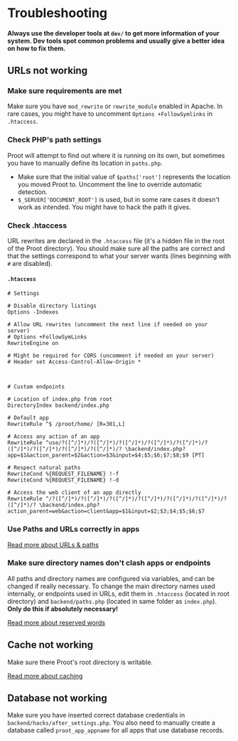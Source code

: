 
# Troubleshooting

#### **Always use the developer tools at `dev/` to get more information of your system. Dev tools spot common problems and usually give a better idea on how to fix them.**



## URLs not working

### Make sure requirements are met
Make sure you have `mod_rewrite` or `rewrite_module` enabled in Apache. In rare cases, you might have to uncomment `Options +FollowSymlinks` in `.htaccess`.

### Check PHP's path settings
Proot will attempt to find out where it is running on its own, but sometimes you have to manually define its location in `paths.php`.

- Make sure that the initial value of `$paths['root']` represents the location you moved Proot to. Uncomment the line to override automatic detection.
- `$_SERVER['DOCUMENT_ROOT']` is used, but in some rare cases it doesn't work as intended. You might have to hack the path it gives.

### Check .htaccess

URL rewrites are declared in the `.htaccess` file (it's a hidden file in the root of the Proot directory). You should make sure all the paths are correct and that the settings correspond to what your server wants (lines beginning with `#` are disabled).

#### `.htaccess`

	# Settings

	# Disable directory listings
	Options -Indexes

	# Allow URL rewrites (uncomment the next line if needed on your server)
	# Options +FollowSymLinks
	RewriteEngine on

	# Might be required for CORS (uncomment if needed on your server)
	# Header set Access-Control-Allow-Origin *



	# Custom endpoints

	# Location of index.php from root
	DirectoryIndex backend/index.php

	# Default app
	RewriteRule ^$ /proot/home/ [R=301,L]

	# Access any action of an app
	RewriteRule ^use/?([^/]*)/?([^/]*)/?([^/]*)/?([^/]*)/?([^/]*)/?([^/]*)/?([^/]*)/?([^/]*)/?([^/]*)/? \backend/index.php?app=$1&action_parent=$2&action=$3&input=$4;$5;$6;$7;$8;$9 [PT]

	# Respect natural paths
	RewriteCond %{REQUEST_FILENAME} !-f
	RewriteCond %{REQUEST_FILENAME} !-d

	# Access the web client of an app directly
	RewriteRule ^/?([^/]*)/?([^/]*)/?([^/]*)/?([^/]*)/?([^/]*)/?([^/]*)/?([^/]*)/? \backend/index.php?action_parent=web&action=client&app=$1&input=$2;$3;$4;$5;$6;$7	

### Use Paths and URLs correctly in apps
[Read more about URLs & paths](?category=apps&id=urls)



### Make sure directory names don't clash apps or endpoints
All paths and directory names are configured via variables, and can be changed if really necessary. To change the main directory names used internally, or endpoints used in URLs, edit them in `.htaccess` (located in root directory) and `backend/paths.php` (located in same folder as `index.php`). **Only do this if absolutely necessary!**

[Read more about reserved words](?category=apps&id=urls)



## Cache not working
Make sure there Proot's root directory is writable.

[Read more about caching](?category=backend&id=caching)



## Database not working
Make sure you have inserted correct database credentials in `backend/hacks/after_settings.php`. You also need to manually create a database called `proot_app_appname` for all apps that use database records.
